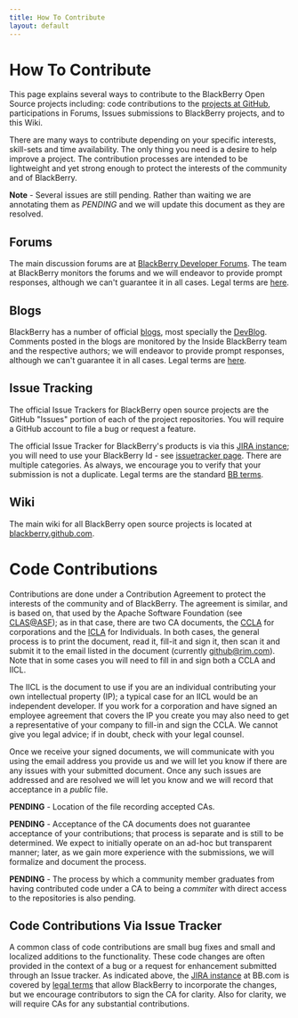 ```yaml
---
title: How To Contribute
layout: default
---
```


# How To Contribute

This page explains several ways to contribute to the BlackBerry Open Source projects including: code contributions to the [projects at GitHub](http://github.com/blackberry), participations in Forums, Issues submissions to BlackBerry projects, and to this Wiki.

There are many ways to contribute depending on your specific interests, skill-sets and time availability.  The only thing you need is a desire to help improve a project.  The contribution processes are intended to be lightweight and yet strong enough to protect the interests of the community and of BlackBerry.

**Note** - Several issues are still pending. Rather than waiting we are annotating them as *PENDING* and we will update this document as they are resolved. 

## Forums

The main discussion forums are at [BlackBerry Developer Forums](http://supportforums.blackberry.com/t5/Developer-Support-Forums/ct-p/blackberrydev).  The team at BlackBerry monitors the forums and we will endeavor to provide prompt responses, although we can't guarantee it in all cases.  Legal terms are [here](http://na.blackberry.com/eng/legal/). 

## Blogs

BlackBerry has a number of official [blogs](http://blogs.blackberry.com/), most specially the [DevBlog](http://devblog.blackberry.com/).  Comments posted in the blogs are monitored by the Inside BlackBerry team and the respective authors; we will endeavor to provide prompt responses, although we can't guarantee it in all cases. Legal terms are [here](http://devblog.blackberry.com/terms-and-conditions-of-use/). 

## Issue Tracking

The official Issue Trackers for BlackBerry open source projects are the GitHub "Issues" portion of each of the project repositories. You will require a GitHub account to file a bug or request a feature.

The official Issue Tracker for BlackBerry's products is via this [JIRA instance](https://www.blackberry.com/jira/secure/Dashboard.jspa); you will need to use your BlackBerry Id - see [issuetracker page](http://us.blackberry.com/developers/resources/issuetracker/). There are multiple categories.  As always, we encourage you to verify that your submission is not a duplicate.  Legal terms are the standard [BB terms](http://us.blackberry.com/legal.html).


## Wiki

The main wiki for all BlackBerry open source projects is located at [blackberry.github.com](http://blackberry.github.com).

# Code Contributions

Contributions are done under a Contribution Agreement to protect the interests of the community and of BlackBerry.  The agreement is similar, and is based on, that used by the Apache Software Foundation (see [CLAS@ASF](http://www.apache.org/licenses/#clas)); as in that case, there are two CA documents, the [CCLA](http://www.blackberry.com/legal/pdfs/webworks/Research_In_Motion_Limited_CCLA_021811_cl.pdf) for corporations and the [ICLA](http://www.blackberry.com/legal/pdfs/webworks/Research_In_Motion_Limited_ICLA_021811_cl.pdf) for Individuals.  In both cases, the general process is to print the document, read it, fill-it and sign it, then scan it and submit it to the email listed in the document (currently github@rim.com).  Note that in some cases you will need to fill in and sign both a CCLA and IICL.

The IICL is the document to use if you are an individual contributing your own intellectual property (IP); a typical case for an IICL would be an independent developer.  If you work for a corporation and have signed an employee agreement that covers the IP you create you may also need to get a representative of your company to fill-in and sign the CCLA.  We cannot give you legal advice; if in doubt, check with your legal counsel.

Once we receive your signed documents, we will communicate with you using the email address you provide us and we will let you know if there are any issues with your submitted document.  Once any such issues are addressed and are resolved we will let you know and we will record that acceptance in a *public* file.

**PENDING** - Location of the file recording accepted CAs.

**PENDING** - Acceptance of the CA documents does not guarantee acceptance of your contributions; that process is separate and is still to be determined.  We expect to initially operate on an ad-hoc but transparent manner; later, as we gain more experience with the submissions, we will formalize and document the process.

**PENDING** - The process by which a community member graduates from having contributed code under a CA to being a *commiter* with direct access to the repositories is also pending.

## Code Contributions Via Issue Tracker

A common class of code contributions are small bug fixes and small and localized additions to the functionality.  These code changes are often provided in the context of a bug or a request for enhancement submitted through an Issue tracker.  As indicated above, the [JIRA instance](https://www.blackberry.com/jira/secure/Dashboard.jspa) at BB.com is covered by [legal terms](http://us.blackberry.com/legal.html) that allow BlackBerry to incorporate the changes, but we encourage contributors to sign the CA for clarity.  Also for clarity, we will require CAs for any substantial contributions.
